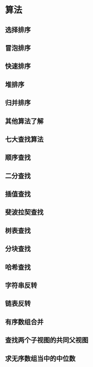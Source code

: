 # 算法

## 选择排序

## 冒泡排序

## 快速排序

## 堆排序

## 归并排序

## 其他算法了解

## 七大查找算法

## 顺序查找

## 二分查找

## 插值查找

## 斐波拉契查找

## 树表查找

## 分块查找

## 哈希查找

## 字符串反转

## 链表反转

## 有序数组合并

## 查找两个子视图的共同父视图

## 求无序数组当中的中位数
